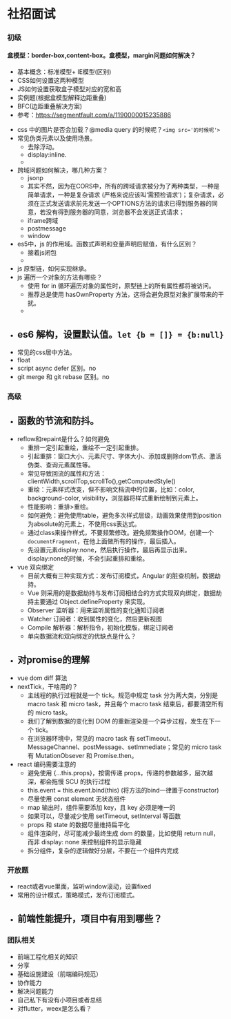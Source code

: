 # 社招面试

### 初级

#### 盒模型：border-box,content-box。盒模型，margin问题如何解决？
- 基本概念：标准模型+ IE模型(区别)
- CSS如何设置这两种模型
- JS如何设置获取盒子模型对应的宽和高
- 实例题(根据盒模型解释边距重叠)
- BFC(边距重叠解决方案)
- 参考：https://segmentfault.com/a/1190000015235886

* css 中的图片是否会加载？@media query 的时候呢？`<img src='的时候呢'>`
* 常见伪类元素以及使用场景。
  - 去除浮动。
  - display:inline.
  - 
* 跨域问题如何解决，哪几种方案？
  - jsonp
  - 其实不然，因为在CORS中，所有的跨域请求被分为了两种类型，一种是简单请求，一种是复杂请求 (严格来说应该叫‘需预检请求’)；复杂请求，必须在正式发送请求前先发送一个OPTIONS方法的请求已得到服务器的同意，若没有得到服务器的同意，浏览器不会发送正式请求；
  - iframe跨域
  - postmessage
  - window
* es5中，js 的作用域。函数式声明和变量声明后赋值，有什么区别？
  - 接着js闭包
  - 
* js 原型链，如何实现继承。
* js 遍历一个对象的方法有哪些？
  - 使用 for in 循环遍历对象的属性时，原型链上的所有属性都将被访问。
  - 推荐总是使用 hasOwnProperty 方法，这将会避免原型对象扩展带来的干扰。
  - 
* es6 解构，设置默认值。`let {b = []} = {b:null}`
  - 
* 常见的css居中方法。
* float
* script async defer 区别。no
* git merge 和 git rebase 区别。no

### 高级
* 函数的节流和防抖。
  - 
* reflow和repaint是什么？如何避免
  - 重排一定引起重绘，重绘不一定引起重排。
  - 引起重排：窗口大小、元素尺寸、字体大小、添加或删除dom节点、激活伪类、查询元素属性等。
  - 常见导致回流的属性和方法：clientWidth,scrollTop,scrollTo(),getComputedStyle()
  - 重绘：元素样式改变，但不影响文档流中的位置，比如：color, background-color, visibility，浏览器将样式重新绘制到元素上。
  - 性能影响：重排>重绘。
  - 如何避免：避免使用table，避免多次样式层级，动画效果使用到position为absolute的元素上，不使用css表达式。
  - 通过class来操作样式，不要频繁修改。避免频繁操作DOM，创建一个`documentFragment`，在他上面做所有的操作，最后插入。
  - 先设置元素display:none，然后执行操作，最后再显示出来。display:none的时候，不会引起重排和重绘。
* vue 双向绑定
  - 目前大概有三种实现方式：发布订阅模式，Angular 的脏查机制，数据劫持。
  - Vue 则采用的是数据劫持与发布订阅相结合的方式实现双向绑定，数据劫持主要通过 Object.defineProperty 来实现。
  - Observer 监听器：用来监听属性的变化通知订阅者
  - Watcher 订阅者：收到属性的变化，然后更新视图
  - Compile 解析器：解析指令，初始化模版，绑定订阅者
  - 单向数据流和双向绑定的优缺点是什么？
* 对promise的理解
  - 
* vue dom diff 算法
* nextTick，干啥用的？
  - 主线程的执行过程就是一个 tick。规范中规定 task 分为两大类，分别是 macro task 和 micro task，并且每个 macro task 结束后，都要清空所有的 micro task。
  - 我们了解到数据的变化到 DOM 的重新渲染是一个异步过程，发生在下一个 tick。
  - 在浏览器环境中，常见的 macro task 有 setTimeout、MessageChannel、postMessage、setImmediate；常见的 micro task 有 MutationObsever 和 Promise.then。
* react 编码需要注意的
  - 避免使用 {…this.props}，按需传递 props，传递的参数越多，层次越深，都会拖慢 SCU 的执行过程
  - this.event = this.event.bind(this) (将方法的bind一律置于constructor)
  - 尽量使用 const element 无状态组件
  - map 输出时，组件需要添加 key，且 key 必须是唯一的
  - 如果可以，尽量减少使用 setTimeout, setInterval 等函数
  - props 和 state 的数据尽量维持扁平化
  - 组件渲染时，尽可能减少最终生成 dom 的数量，比如使用 return null，而非 display: none 来控制组件的显示隐藏
  - 拆分组件，复杂的逻辑做好分层，不要在一个组件内完成

### 开放题
* react或者vue里面，监听window滚动，设置fixed
* 常用的设计模式，策略模式，发布订阅模式。
* 前端性能提升，项目中有用到哪些？
  - 

### 团队相关
* 前端工程化相关的知识
* 分享
* 基础设施建设（前端编码规范）
* 协作能力
* 解决问题能力
* 自己私下有没有小项目或者总结
* 对flutter，weex是怎么看？
